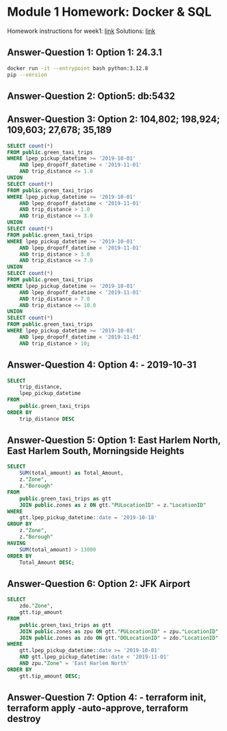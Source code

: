 # Module 1 Homework: Docker & SQL

Homework instructions for week1: [link](https://github.com/DataTalksClub/data-engineering-zoomcamp/blob/main/cohorts/2025/01-docker-terraform/homework.md)
Solutions: [link](https://github.com/DataTalksClub/data-engineering-zoomcamp/blob/main/cohorts/2025/01-docker-terraform/solution.md)
## Answer-Question 1: Option 1: 24.3.1

```bash
docker run -it --entrypoint bash python:3.12.8
pip --version
```

## Answer-Question 2: Option5: db:5432

## Answer-Question 3: Option 2: 104,802; 198,924; 109,603; 27,678; 35,189

```sql
SELECT count(*)
FROM public.green_taxi_trips
WHERE lpep_pickup_datetime >= '2019-10-01'
    AND lpep_dropoff_datetime < '2019-11-01'
    AND trip_distance <= 1.0
UNION
SELECT count(*)
FROM public.green_taxi_trips
WHERE lpep_pickup_datetime >= '2019-10-01'
    AND lpep_dropoff_datetime < '2019-11-01'
    AND trip_distance > 1.0
    AND trip_distance <= 3.0
UNION
SELECT count(*)
FROM public.green_taxi_trips
WHERE lpep_pickup_datetime >= '2019-10-01'
    AND lpep_dropoff_datetime < '2019-11-01'
    AND trip_distance > 3.0
    AND trip_distance <= 7.0
UNION
SELECT count(*)
FROM public.green_taxi_trips
WHERE lpep_pickup_datetime >= '2019-10-01'
    AND lpep_dropoff_datetime < '2019-11-01'
    AND trip_distance > 7.0
    AND trip_distance <= 10.0
UNION
SELECT count(*)
FROM public.green_taxi_trips
WHERE lpep_pickup_datetime >= '2019-10-01'
    AND lpep_dropoff_datetime < '2019-11-01'
    AND trip_distance > 10;
```

## Answer-Question 4: Option 4: - 2019-10-31

```sql
SELECT
    trip_distance,
    lpep_pickup_datetime
FROM
    public.green_taxi_trips
ORDER BY
    trip_distance DESC
```

## Answer-Question 5: Option 1: East Harlem North, East Harlem South, Morningside Heights

```sql
SELECT
    SUM(total_amount) as Total_Amount,
    z."Zone",
    z."Borough"
FROM
    public.green_taxi_trips as gtt
    JOIN public.zones as z ON gtt."PULocationID" = z."LocationID"
WHERE
    gtt.lpep_pickup_datetime::date = '2019-10-18'
GROUP BY
    z."Zone",
    z."Borough"
HAVING
    SUM(total_amount) > 13000
ORDER BY
    Total_Amount DESC;
```

## Answer-Question 6: Option 2: JFK Airport

```sql
SELECT
    zdo."Zone",
    gtt.tip_amount
FROM
    public.green_taxi_trips as gtt
    JOIN public.zones as zpu ON gtt."PULocationID" = zpu."LocationID"
    JOIN public.zones as zdo ON gtt."DOLocationID" = zdo."LocationID"
WHERE
    gtt.lpep_pickup_datetime::date >= '2019-10-01'
    AND gtt.lpep_pickup_datetime::date < '2019-11-01'
    AND zpu."Zone" = 'East Harlem North'
ORDER BY
    gtt.tip_amount DESC;
```

## Answer-Question 7: Option 4: - terraform init, terraform apply -auto-approve, terraform destroy
